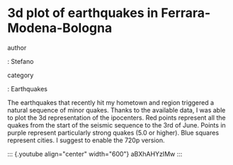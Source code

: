 3d plot of earthquakes in Ferrara-Modena-Bologna
================================================

author

:   Stefano

category

:   Earthquakes

The earthquakes that recently hit my hometown and region triggered a
natural sequence of minor quakes. Thanks to the available data, I was
able to plot the 3d representation of the ipocenters. Red points
represent all the quakes from the start of the seismic sequence to the
3rd of June. Points in purple represent particularly strong quakes (5.0
or higher). Blue squares represent cities. I suggest to enable the 720p
version.

::: {.youtube align="center" width="600"}
aBXhAHYzIMw
:::
